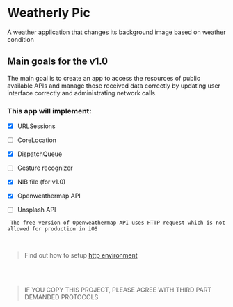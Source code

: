 # Weatherly Pic
A weather application that changes its background image based on weather condition

## Main goals for the v1.0

The main goal is to create an app to access the resources of public available APIs and manage those received data correctly by updating user interface correctly and administrating network calls.

### This app will implement:

- [X] URLSessions
- [ ] CoreLocation
- [X] DispatchQueue
- [ ] Gesture recognizer
- [X] NIB file (for v1.0)
- [X] Openweathermap API
- [ ] Unsplash API




```
 The free version of Openweathermap API uses HTTP request which is not allowed for production in iOS
```
<br />

>Find out how to setup [http environment](https://stackoverflow.com/questions/31254725/transport-security-has-blocked-a-cleartext-http)

<br />
<br />


>IF YOU COPY THIS PROJECT, PLEASE AGREE WITH THIRD PART DEMANDED PROTOCOLS

